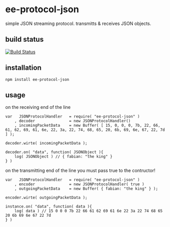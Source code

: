 # ee-protocol-json

simple JSON streaming protocol. transmitts & receives JSON objects.

## build status

[![Build Status](https://travis-ci.org/eventEmitter/ee-protocol-json.png?branch=master)](https://travis-ci.org/eventEmitter/ee-protocol-json)

## installation
	
	npm install ee-protocol-json

## usage
	
on the receiving end of the line

	var   JSONProtocolHandler 	= require( "ee-protocol-json" )
		, decoder 				= new JSONProtocolHandler()
		, incomingPacketData 	= new Buffer( [ 15, 0, 0, 0, 7b, 22, 66, 61, 62, 69, 61, 6e, 22, 3a, 22, 74, 68, 65, 20, 6b, 69, 6e, 67, 22, 7d ] );

	decoder.wirte( incomingPacketData );

	decoder.on( "data", function( JSONObject ){
		log( JSONObject ) // { fabian: "the king" }
	} )

on the transmitting end of the line you must pass true to the contructor!
	
	var   JSONProtocolHandler 	= require( "ee-protocol-json" )
		, encoder 				= new JSONProtocolHandler( true )
		, outgoingPacketData 	= new Buffer( { fabian: "the king" } );

	encoder.wirte( outgoingPacketData );

	instance.on( "data", function( data ){
		log( data ) // 15 0 0 0 7b 22 66 61 62 69 61 6e 22 3a 22 74 68 65 20 6b 69 6e 67 22 7d
	} )


